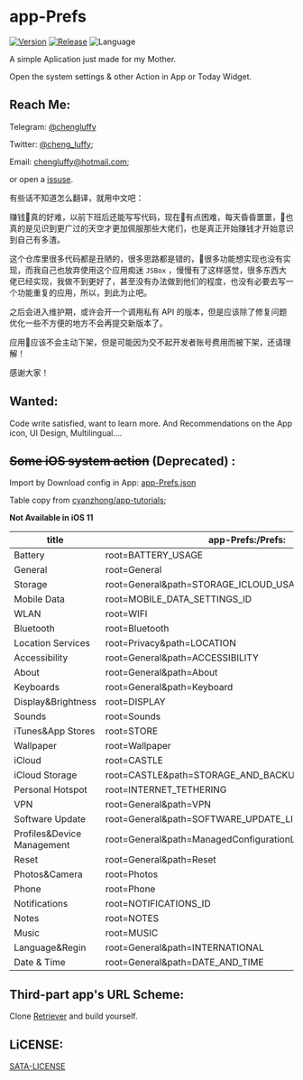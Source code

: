 # app-Prefs

[![Version](https://img.shields.io/badge/version-1.2.1-blue.svg)](https://itunes.apple.com/us/app/快捷方式-把您常打开的动作钉在通知栏/id1198889322?l=zh&ls=1&mt=8)
[![Release](https://img.shields.io/github/release/ChengLuffy/app-Prefs.svg)](https://github.com/ChengLuffy/app-Prefs/releases)
![Language](https://img.shields.io/badge/language-swift-orange.svg)

A simple Aplication just made for my Mother.

Open the system settings & other Action in App or Today Widget.

Reach Me:
---
Telegram: [@chengluffy][7b563c9c]

  [7b563c9c]: https://t.me/chengluffy "telegram"

Twitter: [@cheng_luffy][72cd2a67];

Email: chengluffy@hotmail.com;

or open a [issuse][bd5c1ab9].

有些话不知道怎么翻译，就用中文吧：

赚钱真的好难，以前下班后还能写写代码，现在有点困难，每天昏昏噩噩，也真的是见识到更广过的天空才更加佩服那些大佬们，也是真正开始赚钱才开始意识到自己有多渣。

这个仓库里很多代码都是丑陋的，很多思路都是错的，很多功能想实现也没有实现，而我自己也放弃使用这个应用痴迷 `JSBox` ，慢慢有了这样感觉，很多东西大佬已经实现，我做不到更好了，甚至没有办法做到他们的程度，也没有必要去写一个功能重复的应用，所以，到此为止吧。

之后会进入维护期，或许会开一个调用私有 API 的版本，但是应该除了修复问题优化一些不方便的地方不会再提交新版本了。

应用应该不会主动下架，但是可能因为交不起开发者账号费用而被下架，还请理解！

感谢大家！

  [72cd2a67]: https://twitter.com/cheng_luffy "Twitter"
  [bd5c1ab9]: https://github.com/ChengLuffy/app-Prefs/issues "Issuses"

Wanted:
---
Code write satisfied, want to learn more.
And Recommendations on the App icon, UI Design, Multilingual....

~~Some iOS system action~~ (Deprecated) :
---
Import by Download config in App: [app-Prefs.json][d77a6d2d]

  [d77a6d2d]: https://raw.githubusercontent.com/ChengLuffy/app-Prefs/master/app-Prefs.json "Github"

Table copy from [cyanzhong/app-tutorials][0fc9be18];

**Not Available in iOS 11**

  [0fc9be18]: https://github.com/cyanzhong/app-tutorials/blob/master/schemes.md "Github"

title|app-Prefs:/Prefs:
---|---
Battery | root=BATTERY_USAGE
General | root=General
Storage | root=General&path=STORAGE_ICLOUD_USAGE/DEVICE_STORAGE
Mobile Data | root=MOBILE_DATA_SETTINGS_ID
WLAN | root=WIFI
Bluetooth | root=Bluetooth
Location Services | root=Privacy&path=LOCATION
Accessibility | root=General&path=ACCESSIBILITY
About | root=General&path=About
Keyboards | root=General&path=Keyboard
Display&Brightness | root=DISPLAY
Sounds | root=Sounds
iTunes&App Stores | root=STORE
Wallpaper | root=Wallpaper
iCloud| root=CASTLE
iCloud Storage | root=CASTLE&path=STORAGE_AND_BACKUP
Personal Hotspot | root=INTERNET_TETHERING
VPN| root=General&path=VPN
Software Update | root=General&path=SOFTWARE_UPDATE_LINK
Profiles&Device Management | root=General&path=ManagedConfigurationList
Reset | root=General&path=Reset
Photos&Camera | root=Photos
Phone | root=Phone
Notifications | root=NOTIFICATIONS_ID
Notes | root=NOTES
Music | root=MUSIC
Language&Regin | root=General&path=INTERNATIONAL
Date & Time | root=General&path=DATE_AND_TIME

Third-part app's URL Scheme:
---
Clone [Retriever][734dead3] and build yourself.

  [734dead3]: https://github.com/cyanzhong/Retriever "Github"

LiCENSE:
---
[SATA-LICENSE][cfde3584]

  [cfde3584]: https://github.com/ChengLuffy/app-Prefs/blob/master/LICENSE "sata"
